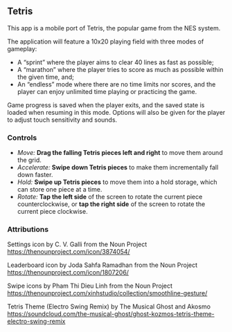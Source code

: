 ## Tetris
This app is a mobile port of Tetris, the popular game from the NES system. 

The application will feature a 10x20 playing field with three modes of gameplay: 

 - A “sprint” where the player aims to clear 40 lines as fast as possible;
 - A “marathon” where the player tries to score as much as possible within the given time, and;
 - An “endless” mode where there are no time limits nor scores, and the player can enjoy unlimited time playing or practicing the game.
 
Game progress is saved when the player exits, and the saved state is loaded when resuming in this mode. Options will also be given for the player to adjust touch sensitivity and sounds.

### Controls
 - *Move:* **Drag the falling Tetris pieces left and right** to move them around the grid.
 - *Accelerate:* **Swipe down Tetris pieces** to make them incrementally fall down faster.
 - *Hold:* **Swipe up Tetris pieces** to move them into a hold storage, which can store one piece at a time.
 - *Rotate:* **Tap the left side** of the screen to rotate the current piece counterclockwise, or **tap the right side** of the screen to rotate the current piece clockwise.

### Attributions
Settings icon by C. V. Galli from the Noun Project
https://thenounproject.com/icon/3874054/

Leaderboard icon by Joda Sahfa Ramadhan from the Noun Project
https://thenounproject.com/icon/1807206/

Swipe icons by Pham Thi Dieu Linh from the Noun Project
https://thenounproject.com/xinhstudio/collection/smoothline-gesture/

Tetris Theme (Electro Swing Remix) by The Musical Ghost and Akosmo
https://soundcloud.com/the-musical-ghost/ghost-kozmos-tetris-theme-electro-swing-remix